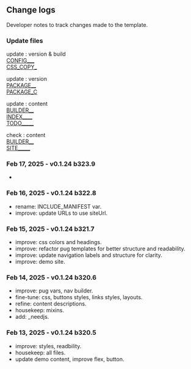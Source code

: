 ## Change logs

Developer notes to track changes made to the template.

### Update files

update : version & build  
[CONFIG___](_CONFIGS.pug)  
[CSS_COPY_](styles/gulp_css/_copyright.scss)  

update : version  
[PACKAGE__](package.json)  
[PACKAGE_C](package-copy.json)  

update : content  
[BUILDER__](_BUILDER_vars.pug)  
[INDEX____](pages/index.html.pug)  
[TODO_____](todos/TODO.md)  

check : content  
[BUILDER__](README.md)  
[SITE_____](../ace/README.md)  

### Feb 17, 2025 - v0.1.24 b323.9
- 

### Feb 16, 2025 - v0.1.24 b322.8
- rename: INCLUDE_MANIFEST var.
- improve: update URLs to use siteUrl.

### Feb 15, 2025 - v0.1.24 b321.7
- improve: css colors and headings.
- improve: refactor pug templates for better structure and readability.
- improve: update navigation labels and structure for clarity.
- improve: demo site.

### Feb 14, 2025 - v0.1.24 b320.6
- improve: pug vars, nav builder.
- fine-tune: css, buttons styles, links styles, layouts.
- refine: content descriptions.
- housekeep: mixins.
- add: _needjs.

### Feb 13, 2025 - v0.1.24 b320.5
- improve: styles, readbility.
- housekeep: all files.
- update demo content, improve flex, button.
